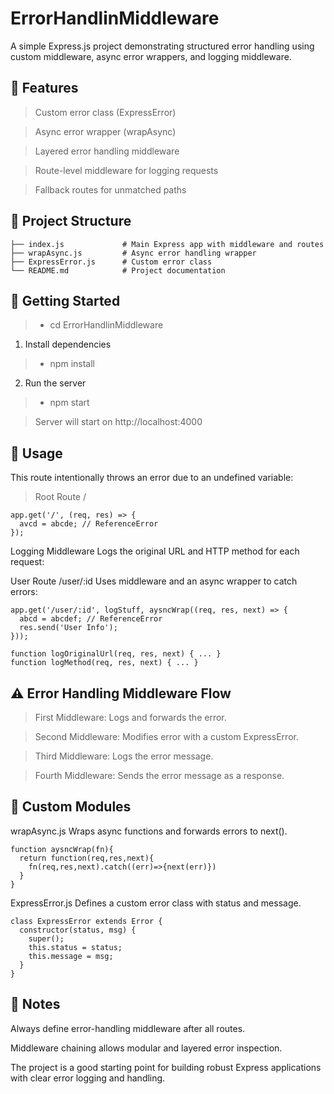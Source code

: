 # ErrorHandlinMiddleware
A simple Express.js project demonstrating structured error handling using custom middleware, async error wrappers, and logging middleware.

## 🔧 Features
>Custom error class (ExpressError)

>Async error wrapper (wrapAsync)

>Layered error handling middleware

>Route-level middleware for logging requests

>Fallback routes for unmatched paths

## 📁 Project Structure

```ErrorHandlinMiddleware/
├── index.js             # Main Express app with middleware and routes
├── wrapAsync.js         # Async error handling wrapper
├── ExpressError.js      # Custom error class
└── README.md            # Project documentation
```
## 🚀 Getting Started
> - cd ErrorHandlinMiddleware

1. Install dependencies

> - npm install

2. Run the server
>- npm start

>Server will start on http://localhost:4000

## 🧪 Usage
This route intentionally throws an error due to an undefined variable:
> Root Route /



```
app.get('/', (req, res) => {
  avcd = abcde; // ReferenceError
});
```


Logging Middleware
Logs the original URL and HTTP method for each request:

User Route /user/:id
Uses middleware and an async wrapper to catch errors:

```
app.get('/user/:id', logStuff, aysncWrap((req, res, next) => {
  abcd = abcdef; // ReferenceError
  res.send('User Info');
}));
```


```
function logOriginalUrl(req, res, next) { ... }
function logMethod(req, res, next) { ... }
```

## ⚠️ Error Handling Middleware Flow

>First Middleware: Logs and forwards the error.

>Second Middleware: Modifies error with a custom ExpressError.

>Third Middleware: Logs the error message.

>Fourth Middleware: Sends the error message as a response.

## 🧠 Custom Modules

wrapAsync.js
Wraps async functions and forwards errors to next().

```
function aysncWrap(fn){
  return function(req,res,next){
    fn(req,res,next).catch((err)=>{next(err)})
  }
}
```

ExpressError.js
Defines a custom error class with status and message.

```
class ExpressError extends Error {
  constructor(status, msg) {
    super();
    this.status = status;
    this.message = msg;
  }
}
```

## 📌 Notes
Always define error-handling middleware after all routes.

Middleware chaining allows modular and layered error inspection.

The project is a good starting point for building robust Express applications with clear error logging and handling.

